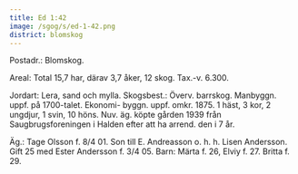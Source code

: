 ```yaml
---
title: Ed 1:42
image: /sgog/s/ed-1-42.png
district: blomskog
---
```


Postadr.: Blomskog.

Areal: Total 15,7 har, därav 3,7 åker, 12 skog. Tax.-v. 6.300.

Jordart: Lera, sand och mylla. Skogsbest.: Överv. barrskog. Manbyggn. uppf. på
1700-talet. Ekonomi- byggn. uppf. omkr. 1875. 1 häst, 3 kor, 2 ungdjur, 1 svin,
10 höns. Nuv. äg. köpte gården 1939 från Saugbrugsforeningen i Halden efter att
ha arrend. den i 7 år.

Äg.: Tage Olsson f. 8/4 01. Son till E. Andreasson o. h. h. Lisen Andersson.
Gift 25 med Ester Andersson f. 3/4 05. Barn: Märta f. 26, Elviy f. 27. Britta
f. 29.
